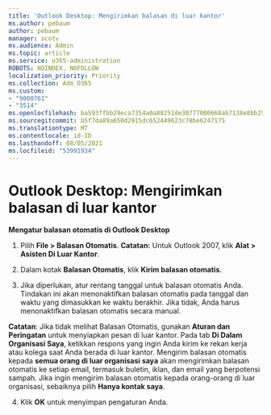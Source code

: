 ```yaml
---
title: 'Outlook Desktop: Mengirimkan balasan di luar kantor'
ms.author: pebaum
author: pebaum
manager: scotv
ms.audience: Admin
ms.topic: article
ms.service: o365-administration
ROBOTS: NOINDEX, NOFOLLOW
localization_priority: Priority
ms.collection: Adm_O365
ms.custom:
- "9000761"
- "3514"
ms.openlocfilehash: ba593ffbb29eca7354a0a88251de30777000668ab7138e8bb2539dbf0f6431d7
ms.sourcegitcommit: b5f7da89a650d2915dc652449623c78be6247175
ms.translationtype: MT
ms.contentlocale: id-ID
ms.lasthandoff: 08/05/2021
ms.locfileid: "53991934"
---
```

# <a name="outlook-desktop-send-out-of-office-replies"></a>Outlook Desktop: Mengirimkan balasan di luar kantor

**Mengatur balasan otomatis di Outlook Desktop**

1. Pilih **File > Balasan Otomatis**. **Catatan:** Untuk Outlook 2007, klik **Alat > Asisten Di Luar Kantor**.

2. Dalam kotak **Balasan Otomatis**, klik **Kirim balasan otomatis**.

3. Jika diperlukan, atur rentang tanggal untuk balasan otomatis Anda. Tindakan ini akan menonaktifkan balasan otomatis pada tanggal dan waktu yang dimasukkan ke waktu berakhir. Jika tidak, Anda harus menonaktifkan balasan otomatis secara manual.

**Catatan**: Jika tidak melihat Balasan Otomatis, gunakan **Aturan dan Peringatan** untuk menyiapkan pesan di luar kantor. Pada tab **Di Dalam Organisasi Saya**, ketikkan respons yang ingin Anda kirim ke rekan kerja atau kolega saat Anda berada di luar kantor. Mengirim balasan otomatis kepada **semua orang di luar organisasi saya** akan mengirimkan balasan otomatis ke setiap email, termasuk buletin, iklan, dan email yang berpotensi sampah. Jika ingin mengirim balasan otomatis kepada orang-orang di luar organisasi, sebaiknya pilih **Hanya kontak saya**.

4. Klik **OK** untuk menyimpan pengaturan Anda.
